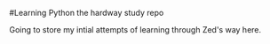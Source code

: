 #Learning Python the hardway study repo

Going to store my intial attempts of learning through Zed's way here. 

